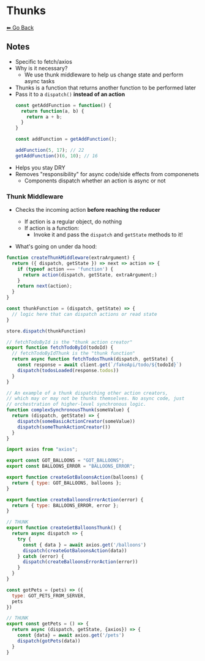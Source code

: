 # Thunks
[⬅ Go Back](../week4.md)

## Notes
- Specific to fetch/axios
- Why is it necessary?
  - We use thunk middleware to help us change state and perform async tasks
- Thunks is a function that returns another function to be performed later
- Pass it to a `dispatch()` **instead of an action**
  ```Javascript
  const getAddFunction = function() {
    return function(a, b) {
      return a + b;
    }
  }

  const addFunction = getAddFunction();

  addFunction(5, 17); // 22
  getAddFunction()(6, 10); // 16
  ```
- Helps you stay DRY
- Removes "responsibility" for async code/side effects from componenets
  - Components dispatch whether an action is async or not

### Thunk Middleware
- Checks the incoming action **before reaching the reducer**
  - If action is a regular object, do nothing
  - If action is a function:
    - Invoke it and pass the `dispatch` and `getState` methods to it!

- What's going on under da hood:
```Javascript
function createThunkMiddleware(extraArgument) {
  return ({ dispatch, getState }) => next => action => {
    if (typeof action === 'function') {
      return action(dispatch, getState, extraArgument;)
    }
    return next(action);
  }
}
```

```Javascript
const thunkFunction = (dispatch, getState) => {
  // logic here that can dispatch actions or read state
}

store.dispatch(thunkFunction)
```
```Javascript
// fetchTodoById is the "thunk action creator"
export function fetchTodoById(todoId) {
  // fetchTodoByIdThunk is the "thunk function"
  return async function fetchTodosThunk(dispatch, getState) {
    const response = await client.get(`/fakeApi/todo/${todoId}`)
    dispatch(todosLoaded(response.todos))
  }
}
```

```Javascript
// An example of a thunk dispatching other action creators,
// which may or may not be thunks themselves. No async code, just
// orchestration of higher-level synchronous logic.
function complexSynchronousThunk(someValue) {
  return (dispatch, getState) => {
    dispatch(someBasicActionCreator(someValue))
    dispatch(someThunkActionCreator())
  }
}
```

```Javascript
import axios from "axios";

export const GOT_BALLOONS = "GOT_BALLOONS";
export const BALLOONS_ERROR = "BALLOONS_ERROR";

export function createGotBaloonsAction(balloons) {
  return { type: GOT_BALLOONS, balloons };
}

export function createBalloonsErrorAction(error) {
  return { type: BALLOONS_ERROR, error };
}

// THUNK
export function createGetBalloonsThunk() {
  return async dispatch => {
    try {
      const { data } = await axios.get('/balloons')
      dispatch(createGotBaloonsAction(data))
    } catch (error) {
      dispatch(createBalloonsErrorAction(error))
    }
  }
}
```

```Javascript
const gotPets = (pets) => ({
  type: GOT_PETS_FROM_SERVER,
  pets
})

// THUNK
export const getPets = () => {
  return async (dispatch, getState, {axios}) => {
    const {data} = await axios.get('/pets')
    dispatch(gotPets(data))
  }
}
```